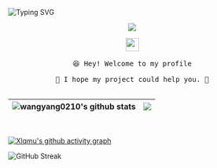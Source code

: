 ![Typing SVG](https://readme-typing-svg.demolab.com/?lines=Hi,I'm+Xlqmu;A+student+who+enjoys+learning+new+technologies&duration=6000&vCenter=true&pause=2)

<div align="center"> <img src="https://profile-counter.glitch.me/Xlqmu/count.svg" /> </div>


<p align="center">
  <img src="https://user-images.githubusercontent.com/5679180/79618120-0daffb80-80be-11ea-819e-d2b0fa904d07.gif" width="27px">
  <br><br />
  <samp>
    😆 Hey! Welcome to my profile
    <br />
    <br />🍉 I hope my project could help you.  🌱
    <br />
    <br />
  </samp>

| <a> <img align="center" src="https://github-readme-stats.vercel.app/api?username=Xlqmu&show_icons=true&include_all_commits=true&theme=buefy&hide_border=true" alt="wangyang0210's github stats" /> </a> | <a> <img align="center" src="https://github-readme-stats.vercel.app/api/top-langs/?username=Xlqmu&layout=compact&theme=buefy&hide_border=true" /> </a> | 
| ------------- | ------------- |

</p>

<br />

[![Xlqmu's github activity graph](https://github-readme-activity-graph.vercel.app/graph?username=Xlqmu&theme=high-contrast)](https://github.com/Xlqmu/github-readme-activity-graph)

![GitHub Streak](https://streak-stats.demolab.com/?user=Xlqmu)
